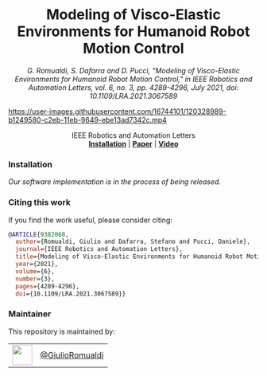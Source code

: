 <h1 align="center">
  Modeling of Visco-Elastic Environments for Humanoid Robot Motion Control
</h1>


<div align="center">


_G. Romualdi, S. Dafarra and D. Pucci, "Modeling of Visco-Elastic Environments for Humanoid Robot Motion Control," in
IEEE Robotics and Automation Letters, vol. 6, no. 3, pp. 4289-4296, July 2021, doi: 10.1109/LRA.2021.3067589_

</div>

<p align="center">

https://user-images.githubusercontent.com/16744101/120328989-b1249580-c2eb-11eb-9649-ebe13ad7342c.mp4

</p>

<div align="center">
  IEEE Robotics and Automation Letters
</div>

<div align="center">
  <a href="#installation"><b>Installation</b></a> |
  <a href="https://ieeexplore.ieee.org/document/9382068"><b>Paper</b></a> |
  <a href="https://www.youtube.com/watch?v=7XKQ5ZWJvYU"><b>Video</b></a>
</div>

### Installation

_Our software implementation is in the process of being released._

### Citing this work

If you find the work useful, please consider citing:

```bibtex
@ARTICLE{9382068,
  author={Romualdi, Giulio and Dafarra, Stefano and Pucci, Daniele},
  journal={IEEE Robotics and Automation Letters},
  title={Modeling of Visco-Elastic Environments for Humanoid Robot Motion Control},
  year={2021},
  volume={6},
  number={3},
  pages={4289-4296},
  doi={10.1109/LRA.2021.3067589}}
```

### Maintainer

This repository is maintained by:

| | |
|:---:|:---:|
| [<img src="https://github.com/GiulioRomualdi.png" width="40">](https://github.com/GiulioRomualdi) | [@GiulioRomualdi](https://github.com/GiulioRomualdi) |
